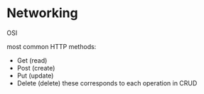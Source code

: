 # Networking

OSI

most common HTTP methods:
- Get (read)
- Post (create)
- Put (update)
- Delete (delete)
these corresponds to each operation in CRUD

